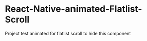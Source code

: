 # React-Native-animated-Flatlist-Scroll
Project test animated for flatlist scroll to hide this component
